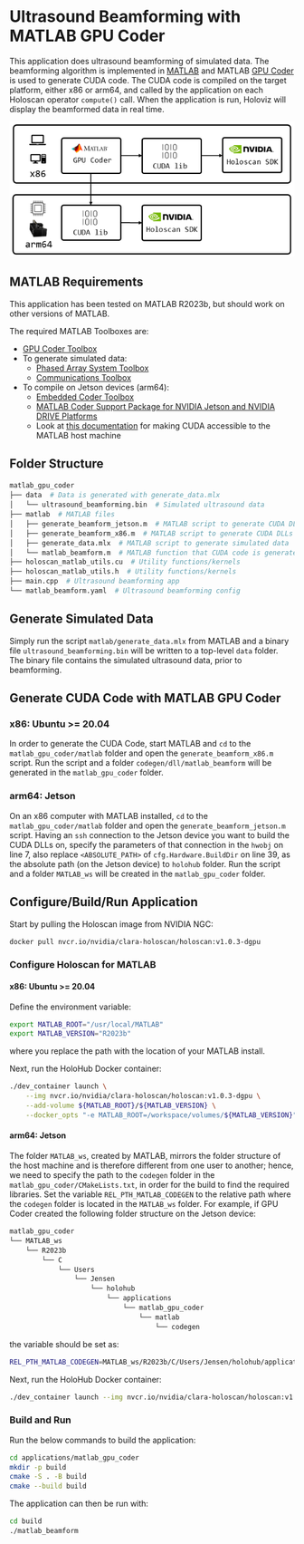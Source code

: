 # Ultrasound Beamforming with MATLAB GPU Coder

This application does ultrasound beamforming of simulated data. The beamforming algorithm is implemented in [MATLAB](https://uk.mathworks.com/products/matlab.html) and MATLAB [GPU Coder](https://www.mathworks.com/products/gpu-coder.html) is used to generate CUDA code. The CUDA code is compiled on the target platform, either x86 or arm64, and called by the application on each Holoscan operator `compute()` call. When the application is run, Holoviz will display the beamformed data in real time.

<img src="resources/architecture_diagram.png" alt="isolated" width="800"/>

## MATLAB Requirements

This application has been tested on MATLAB R2023b, but should work on other versions of MATLAB.

The required MATLAB Toolboxes are:

* [GPU Coder Toolbox](https://www.mathworks.com/products/gpu-coder.html)
* To generate simulated data:
    * [Phased Array System Toolbox](https://uk.mathworks.com/products/phased-array.html)
    * [Communications Toolbox](https://uk.mathworks.com/products/communications.html)
* To compile on Jetson devices (arm64):
    * [Embedded Coder Toolbox](https://uk.mathworks.com/products/embedded-coder.html)
    * [MATLAB Coder Support Package for NVIDIA Jetson and NVIDIA DRIVE Platforms](https://uk.mathworks.com/help/supportpkg/nvidia/)
    * Look at [this documentation](https://uk.mathworks.com/help/coder/nvidia/ug/install-and-setup-prerequisites.html) for making CUDA accessible to the MATLAB host machine

## Folder Structure

```sh
matlab_gpu_coder
├── data  # Data is generated with generate_data.mlx
│   └── ultrasound_beamforming.bin  # Simulated ultrasound data
├── matlab  # MATLAB files
│   ├── generate_beamform_jetson.m  # MATLAB script to generate CUDA DLLs on Jetson
│   ├── generate_beamform_x86.m  # MATLAB script to generate CUDA DLLs on x86
│   ├── generate_data.mlx  # MATLAB script to generate simulated data
│   └── matlab_beamform.m  # MATLAB function that CUDA code is generated from
├── holoscan_matlab_utils.cu  # Utility functions/kernels
├── holoscan_matlab_utils.h  # Utility functions/kernels
├── main.cpp  # Ultrasound beamforming app
└── matlab_beamform.yaml  # Ultrasound beamforming config
```

## Generate Simulated Data

Simply run the script `matlab/generate_data.mlx` from MATLAB and a binary file `ultrasound_beamforming.bin` will be written to a top-level `data` folder. The binary file contains the simulated ultrasound data, prior to beamforming.

## Generate CUDA Code with MATLAB GPU Coder

### x86: Ubuntu >= 20.04

In order to generate the CUDA Code, start MATLAB and `cd` to the `matlab_gpu_coder/matlab` folder and open the `generate_beamform_x86.m` script. Run the script and a folder `codegen/dll/matlab_beamform` will be generated in the `matlab_gpu_coder` folder.

### arm64: Jetson

On an x86 computer with MATLAB installed, `cd` to the `matlab_gpu_coder/matlab` folder and open the `generate_beamform_jetson.m` script. Having an `ssh` connection to the Jetson device you want to build the CUDA DLLs on, specify the parameters of that connection in the `hwobj` on line 7, also replace `<ABSOLUTE_PATH>` of `cfg.Hardware.BuildDir` on line 39, as the absolute path (on the Jetson device) to `holohub` folder. Run the script and a folder `MATLAB_ws` will be created in the `matlab_gpu_coder` folder.

## Configure/Build/Run Application

Start by pulling the Holoscan image from NVIDIA NGC:
```sh
docker pull nvcr.io/nvidia/clara-holoscan/holoscan:v1.0.3-dgpu
```

### Configure Holoscan for MATLAB

#### x86: Ubuntu >= 20.04

Define the environment variable:
```sh
export MATLAB_ROOT="/usr/local/MATLAB"
export MATLAB_VERSION="R2023b"
```
where you replace the path with the location of your MATLAB install.

Next, run the HoloHub Docker container:
```sh
./dev_container launch \
    --img nvcr.io/nvidia/clara-holoscan/holoscan:v1.0.3-dgpu \
    --add-volume ${MATLAB_ROOT}/${MATLAB_VERSION} \
    --docker_opts "-e MATLAB_ROOT=/workspace/volumes/${MATLAB_VERSION}"
```

#### arm64: Jetson

The folder `MATLAB_ws`, created by MATLAB, mirrors the folder structure of the host machine and is therefore different from one user to another; hence, we need to specify the path to the `codegen` folder in the `matlab_gpu_coder/CMakeLists.txt`, in order for the build to find the required libraries. Set the variable `REL_PTH_MATLAB_CODEGEN` to the relative path where the `codegen` folder is located in the `MATLAB_ws` folder. For example, if GPU Coder created the following folder structure on the Jetson device:
```sh
matlab_gpu_coder
└── MATLAB_ws
    └── R2023b
        └── C
            └── Users
                └── Jensen
                    └── holohub
                        └── applications
                            └── matlab_gpu_coder
                                └── matlab
                                    └── codegen
```
the variable should be set as:
```sh
REL_PTH_MATLAB_CODEGEN=MATLAB_ws/R2023b/C/Users/Jensen/holohub/applications/matlab_gpu_coder/matlab/codegen
```

Next, run the HoloHub Docker container:
```sh
./dev_container launch --img nvcr.io/nvidia/clara-holoscan/holoscan:v1.0.3-dgpu
```

### Build and Run

Run the below commands to build the application:
```sh
cd applications/matlab_gpu_coder
mkdir -p build
cmake -S . -B build
cmake --build build
```

The application can then be run with:
```sh
cd build
./matlab_beamform
```
